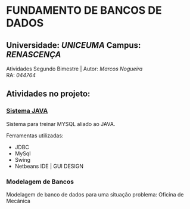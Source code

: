 # **FUNDAMENTO DE BANCOS DE DADOS**
## Universidade: *UNICEUMA*  Campus: *RENASCENÇA*
Atividades Segundo Bimestre |
Autor: *Marcos Nogueira*  
RA: *044764*

## Atividades no projeto:
### [Sistema JAVA](https://github.com/NmMarcoz/AtividadesFDB/tree/master/sistemaJava)
Sistema para treinar MYSQL aliado ao JAVA. 

Ferramentas utilizadas:
- JDBC
- MySql
- Swing
- Netbeans IDE | GUI DESIGN

### Modelagem de Bancos
Modelagem de banco de dados para uma situação problema: Oficina de Mecânica
